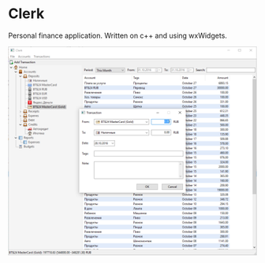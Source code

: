 # Clerk
Personal finance application. Written on c++ and using wxWidgets.

![Clerk](Screenshot.png)
